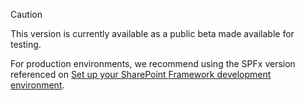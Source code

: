 
> [!CAUTION]
> This version is currently available as a public beta made available for testing.
>
> For production environments, we recommend using the SPFx version referenced on [Set up your SharePoint Framework development environment](/sharepoint/dev/spfx/set-up-your-development-environment).
